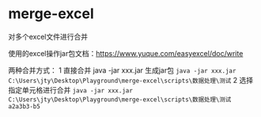 # merge-excel
对多个excel文件进行合并

使用的excel操作jar包文档：https://www.yuque.com/easyexcel/doc/write

两种合并方式：
1 直接合并
  java -jar xxx.jar 生成jar包 
  `java -jar xxx.jar C:\Users\jty\Desktop\Playground\merge-excel\scripts\数据处理\测试`
2 选择指定单元格进行合并
  `java -jar xxx.jar C:\Users\jty\Desktop\Playground\merge-excel\scripts\数据处理\测试 a2a3b3-b5` 
